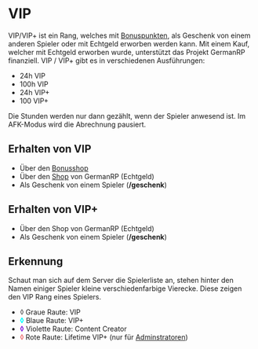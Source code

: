 # VIP 

VIP/VIP+ ist ein Rang, welches mit [Bonuspunkten](../../pages/allgemein/bonuspunkte.md), als Geschenk von einem anderen Spieler oder mit Echtgeld erworben werden kann. Mit einem Kauf, welcher mit Echtgeld erworben wurde, unterstützt das Projekt GermanRP finanziell. VIP / VIP+ gibt es in verschiedenen Ausführungen:

* 24h VIP
* 100h VIP
* 24h VIP+
* 100 VIP+

Die Stunden werden nur dann gezählt, wenn der Spieler anwesend ist. Im AFK-Modus wird die Abrechnung pausiert.

## Erhalten von VIP

- Über den [Bonusshop](../../pages/allgemein/bonuspunkte.md)
- Über den [Shop](https://germanrpofficial.tebex.io/category/vip-pakete) von GermanRP (Echtgeld)
- Als Geschenk von einem Spieler (**/geschenk**)

## Erhalten von VIP+
- Über den Shop von GermanRP (Echtgeld)
- Als Geschenk von einem Spieler (**/geschenk**)

## Erkennung 

Schaut man sich auf dem Server die Spielerliste an, stehen hinter den Namen einiger Spieler kleine verschiedenfarbige Vierecke. Diese zeigen den VIP Rang eines Spielers.

* <a style="font-weight: bold; color: gray;"> ◊ </a> Graue Raute: VIP
* <a style="font-weight: bold; color: aqua;"> ◊</a> Blaue Raute: VIP+
* <a style="font-weight: bold; color: blueviolet;"> ◊</a> Violette Raute: Content Creator
* <a style="font-weight: bold; color: lightcoral;"> ◊ </a>Rote Raute: Lifetime VIP+ (nur für [Adminstratoren](../../pages/other/serverteam.md))

